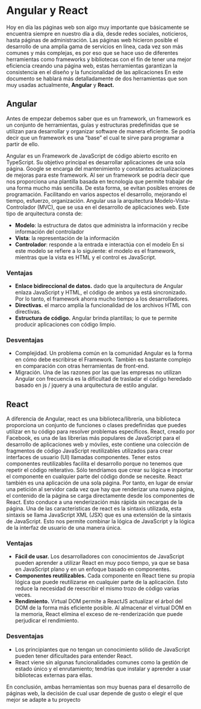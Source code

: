 # Angular y React

Hoy en día las páginas web son algo muy importante que básicamente se encuentra siempre en nuestro día a día, desde redes sociales, noticieros, hasta páginas de administración.
Las páginas web hicieron posible el desarrollo de una amplia gama de servicios en línea, cada vez son más comunes y más complejas, es por eso que se hace uso de diferentes herramientas como frameworks y bibliotecas con el fin de tener una mejor eficiencia creando una página web, estas herramientas garantizan la consistencia en el diseño y la funcionalidad de las aplicaciones
En este documento se hablará más detalladamente de dos herramientas que son muy usadas actualmente, **Angular** y **React.**

## Angular
Antes de empezar debemos saber que es un framework, un framework es un conjunto de herramientas, guías y estructuras predefinidas que se utilizan para desarrollar y organizar software de manera eficiente. Se podría decir que un framework es una “base” el cual te sirve para programar a partir de ello.

Angular es un Framework de JavaScript de código abierto escrito en TypeScript. Su objetivo principal es desarrollar aplicaciones de una sola página. Google se encarga del mantenimiento y constantes actualizaciones de mejoras para este framework.
Al ser un framework se podría decir que nos proporciona una plantilla basada en tecnología que permite trabajar de una forma mucho más sencilla. De esta forma, se evitan posibles errores de programación. Facilitando en varios aspectos el desarrollo, mejorando el tiempo, esfuerzo, organización.
Angular usa la arquitectura Modelo-Vista-Controlador (MVC), que se usa en el desarrollo de aplicaciones web.
Este tipo de arquitectura consta de:
- **Modelo**: la estructura de datos que administra la información y recibe información del controlador
- **Vista**: la representación de la información
- **Controlador**: responde a la entrada e interactúa con el modelo
En si este modelo se refiere a lo siguiente: el modelo es el framework, mientras que la vista es HTML y el control es JavaScript.

### Ventajas
- **Enlace bidireccional de datos.** dado que la arquitectura de Angular enlaza JavaScript y HTML, el código de ambos ya está sincronizado. Por lo tanto, el framework ahorra mucho tiempo a los desarrolladores.
- **Directivas.** el marco amplía la funcionalidad de los archivos HTML con directivas.
- **Estructura de código.** Angular brinda plantillas; lo que te permite producir aplicaciones con código limpio.

### Desventajas
- Complejidad. Un problema común en la comunidad Angular es la forma en cómo debe escribirse el Framework. También es bastante complejo en comparación con otras herramientas de front-end.
- Migración. Una de las razones por las que las empresas no utilizan Angular con frecuencia es la dificultad de trasladar el código heredado basado en js / jquery a una arquitectura de estilo angular.

## React
A diferencia de Angular, react es una biblioteca/librería, una biblioteca proporciona un conjunto de funciones o clases predefinidas que puedes utilizar en tu código para resolver problemas específicos.
React, creado por Facebook, es una de las librerías más populares de JavaScript para el desarrollo de aplicaciones web y móviles, este contiene una colección de fragmentos de código JavaScript reutilizables utilizados para crear interfaces de usuario (UI) llamadas componentes. 
Tener estos componentes reutilizables facilita el desarrollo porque no tenemos que repetir el código reiterativo. Sólo tendríamos que crear su lógica e importar el componente en cualquier parte del código donde se necesite.
React también es una aplicación de una sola página. Por tanto, en lugar de enviar una petición al servidor cada vez que hay que renderizar una nueva página, el contenido de la página se carga directamente desde los componentes de React. Esto conduce a una renderización más rápida sin recargas de la página. 
Una de las características de react es la sintaxis utilizada, esta sintaxis se llama JavaScript XML (JSX) que es una extensión de la sintaxis de JavaScript. Esto nos permite combinar la lógica de JavaScript y la lógica de la interfaz de usuario de una manera única. 

### Ventajas
- **Fácil de usar.** Los desarrolladores con conocimientos de JavaScript pueden aprender a utilizar React en muy poco tiempo, ya que se basa en JavaScript plano y en un enfoque basado en componentes.
- **Componentes reutilizables.** Cada componente en React tiene su propia lógica que puede reutilizarse en cualquier parte de la aplicación. Esto reduce la necesidad de reescribir el mismo trozo de código varias veces.
- **Rendimiento.** Virtual DOM permite a ReactJS actualizar el árbol del DOM de la forma más eficiente posible. Al almacenar el virtual DOM en la memoria, React elimina el exceso de re-renderización que puede perjudicar el rendimiento.

### Desventajas
- Los principiantes que no tengan un conocimiento sólido de JavaScript pueden tener dificultades para entender React.
- React viene sin algunas funcionalidades comunes como la gestión de estado único y el enrutamiento; tendrías que instalar y aprender a usar bibliotecas externas para ellas.

En conclusión, ambas herramientas son muy buenas para el desarrollo de páginas web, la decisión de cual usar depende de gusto o elegir el que mejor se adapte a tu proyecto
 
